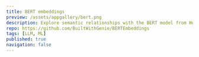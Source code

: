 ```yaml
---
title: BERT embeddings
preview: /assets/appgallery/bert.png
description: Explore semantic relationships with the BERT model from Huggingface.
repo: https://github.com/BuiltWithGenie/BERTEmbeddings
tags: [LLM, ML]
published: true
navigation: false
---
```


